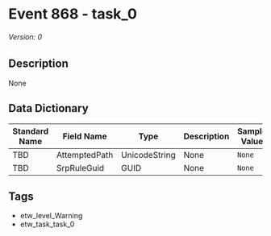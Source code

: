 # Event 868 - task_0
###### Version: 0

## Description
None

## Data Dictionary
|Standard Name|Field Name|Type|Description|Sample Value|
|---|---|---|---|---|
|TBD|AttemptedPath|UnicodeString|None|`None`|
|TBD|SrpRuleGuid|GUID|None|`None`|

## Tags
* etw_level_Warning
* etw_task_task_0